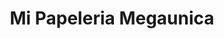 ---
title: "Mi Papeleria Megaunica"
url: /azogues/mi-papeleria-megaunica/
shop: material de oficina
---